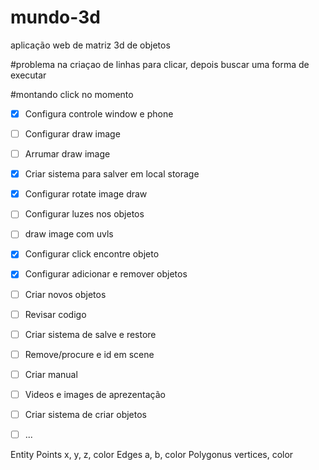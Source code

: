 # mundo-3d
aplicação web de matriz 3d de objetos



#problema na criaçao de linhas para clicar, depois buscar uma forma de executar

#montando click no momento

* [x] Configura controle window e phone
* [ ] Configurar draw image
* [ ] Arrumar draw image
* [x] Criar sistema para salver em local storage
* [x] Configurar rotate image draw
* [ ] Configurar luzes nos objetos
* [ ] draw image com uvls
* [x] Configurar click encontre objeto
* [x] Configurar adicionar e remover objetos
* [ ] Criar novos objetos
* [ ] Revisar codigo
* [ ] Criar sistema de salve e restore
* [ ] Remove/procure e id em scene
* [ ] Criar manual 
* [ ] Videos e images de aprezentação
* [ ] Criar sistema de criar objetos
* [ ] ...








Entity 
    Points
        x, y, z, color
    Edges
        a, b, color
    Polygonus
        vertices, color
    